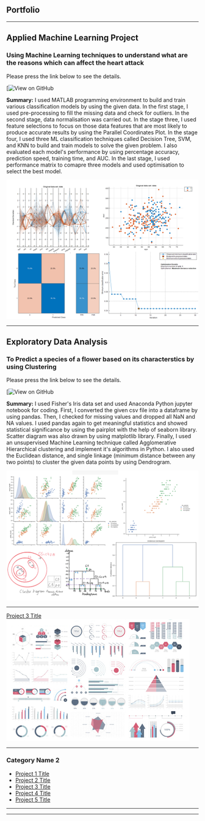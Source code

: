 ## Portfolio

---
## Applied Machine Learning Project

### Using Machine Learning techniques to understand what are the reasons which can affect the heart attack

Please press the link below to see the details. 

[![View on GitHub](https://github.com/akhandatascience/akhandatascience.github.io/tree/main/ML_project)

**Summary:** I used MATLAB programming environment to build and train various classification models by using the given data. In the first stage, I used pre-processing to fill the missing data and check for outliers. In the second stage, data normalisation was carried out. In the stage three, I used feature selections to focus on those data features that are most likely to produce accurate results by using the Parallel Coordinates Plot. In the stage four, I used three ML classification techniques called Decision Tree, SVM, and KNN to build and train models to solve the given problem. I also evaluated each model's performance by using percentage accuracy, prediction speed, training time, and AUC. In the last stage, I used performance matrix to comapre three models and used optimisation to select the best model.
  
<center><img src="/ML_project/ML.png"></center>

---
## Exploratory Data Analysis 

### To Predict a species of a flower based on its characterstics by using Clustering  

Please press the link below to see the details.

[![View on GitHub](https://github.com/akhandatascience/akhandatascience.github.io/tree/main/Projects/EDA)

**Summary:** I used Fisher's Iris data set and used Anaconda Python jupyter notebook for coding. First, I converted the given csv file into a dataframe by using pandas. Then, I checked for missing values and dropped all NaN and NA values. I used pandas again to get meaningful statistics and showed statistical significance by using the pairplot with the help of seaborn library. Scatter diagram was also drawn by using matplotlib library. Finally, I used an unsupervised Machine Learning technique called Agglomerative Hierarchical clustering and implement it's algorithms in Python. I also used the Euclidean distance, and single linkage (minimum distance between any two points) to cluster the given data points by using Dendrogram. 

<center><img src="Projects/EDA/DE.png"/></center>

---
[Project 3 Title](http://example.com/)
<img src="images/dummy_thumbnail.jpg?raw=true"/>

---

### Category Name 2

- [Project 1 Title](http://example.com/)
- [Project 2 Title](http://example.com/)
- [Project 3 Title](http://example.com/)
- [Project 4 Title](http://example.com/)
- [Project 5 Title](http://example.com/)

---




---

<!-- Remove above link if you don't want to attibute -->
